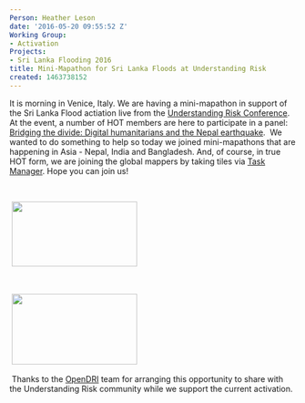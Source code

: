 ```yaml
---
Person: Heather Leson
date: '2016-05-20 09:55:52 Z'
Working Group:
- Activation
Projects:
- Sri Lanka Flooding 2016
title: Mini-Mapathon for Sri Lanka Floods at Understanding Risk
created: 1463738152
---
```

<p>It is morning in Venice, Italy. We are having a mini-mapathon in support of the Sri Lanka Flood actiation live from the <a href="https://understandrisk.org/ur2016-program/">Understanding Risk Conference</a>.&nbsp; At the event, a number of HOT members are here to participate in a panel: <a href="https://understandrisk.org/event-session/bridging-the-divide/">Bridging the divide: Digital humanitarians and the Nepal earthquake</a>.&nbsp; We wanted to do something to help so today we joined mini-mapathons that are happening in Asia - Nepal, India and Bangladesh. And, of course, in true HOT form, we are joining the global mappers by taking tiles via <a href="http://tasks.hotosm.org/project/1913">Task Manager</a>. Hope you can join us!</p><p>&nbsp;</p><p>&nbsp;<img class="image-medium" src="/sites/default/files/styles/medium/public/Mapping%20for%20the%20Sri%20Lanka%20Floods%20at%20Understanding%20Risk%20%28May%202016%29.jpg?itok=supF4zFf" alt="" width="220" height="114"></p><p>&nbsp;</p><p>&nbsp;<img class="image-medium" src="/sites/default/files/styles/medium/public/minimapathon%20understanding%20risk.jpeg?itok=VFJKJL25" alt="" width="220" height="124"></p><p>&nbsp;Thanks to the <a href="https://www.gfdrr.org/opendri">OpenDRI</a> team for arranging this opportunity to share with the Understanding Risk community while we support the current activation.</p><p>&nbsp;</p><p>&nbsp;</p>
